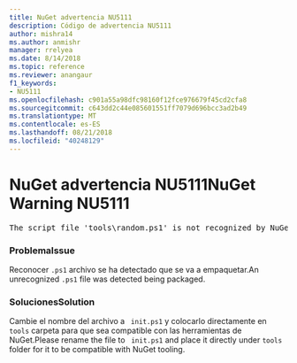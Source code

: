 ```yaml
---
title: NuGet advertencia NU5111
description: Código de advertencia NU5111
author: mishra14
ms.author: anmishr
manager: rrelyea
ms.date: 8/14/2018
ms.topic: reference
ms.reviewer: anangaur
f1_keywords:
- NU5111
ms.openlocfilehash: c901a55a98dfc98160f12fce976679f45cd2cfa8
ms.sourcegitcommit: c643dd2c44e085601551ff7079d696bcc3ad2b49
ms.translationtype: MT
ms.contentlocale: es-ES
ms.lasthandoff: 08/21/2018
ms.locfileid: "40248129"
---
```

# <a name="nuget-warning-nu5111"></a><span data-ttu-id="5f60f-103">NuGet advertencia NU5111</span><span class="sxs-lookup"><span data-stu-id="5f60f-103">NuGet Warning NU5111</span></span>
<pre>The script file 'tools\random.ps1' is not recognized by NuGet and hence will not be executed during installation of this package. Rename it to install.ps1, uninstall.ps1 or init.ps1 and place it directly under 'tools'.</pre>

### <a name="issue"></a><span data-ttu-id="5f60f-104">Problema</span><span class="sxs-lookup"><span data-stu-id="5f60f-104">Issue</span></span>

<span data-ttu-id="5f60f-105">Reconocer `.ps1` archivo se ha detectado que se va a empaquetar.</span><span class="sxs-lookup"><span data-stu-id="5f60f-105">An unrecognized `.ps1` file was detected being packaged.</span></span>


### <a name="solution"></a><span data-ttu-id="5f60f-106">Soluciones</span><span class="sxs-lookup"><span data-stu-id="5f60f-106">Solution</span></span>

<span data-ttu-id="5f60f-107">Cambie el nombre del archivo a ` init.ps1` y colocarlo directamente en `tools` carpeta para que sea compatible con las herramientas de NuGet.</span><span class="sxs-lookup"><span data-stu-id="5f60f-107">Please rename the file to ` init.ps1` and place it directly under `tools` folder for it to be compatible with NuGet tooling.</span></span>

